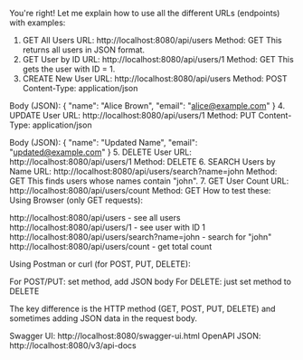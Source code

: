 You're right! Let me explain how to use all the different URLs (endpoints) with examples:
1. GET All Users
   URL: http://localhost:8080/api/users
   Method: GET
   This returns all users in JSON format.
2. GET User by ID
   URL: http://localhost:8080/api/users/1
   Method: GET
   This gets the user with ID = 1.
3. CREATE New User
   URL: http://localhost:8080/api/users
   Method: POST
   Content-Type: application/json

Body (JSON):
{
"name": "Alice Brown",
"email": "alice@example.com"
}
4. UPDATE User
   URL: http://localhost:8080/api/users/1
   Method: PUT
   Content-Type: application/json

Body (JSON):
{
"name": "Updated Name",
"email": "updated@example.com"
}
5. DELETE User
   URL: http://localhost:8080/api/users/1
   Method: DELETE
6. SEARCH Users by Name
   URL: http://localhost:8080/api/users/search?name=john
   Method: GET
   This finds users whose names contain "john".
7. GET User Count
   URL: http://localhost:8080/api/users/count
   Method: GET
   How to test these:
   Using Browser (only GET requests):

http://localhost:8080/api/users - see all users
http://localhost:8080/api/users/1 - see user with ID 1
http://localhost:8080/api/users/search?name=john - search for "john"
http://localhost:8080/api/users/count - get total count

Using Postman or curl (for POST, PUT, DELETE):

For POST/PUT: set method, add JSON body
For DELETE: just set method to DELETE

The key difference is the HTTP method (GET, POST, PUT, DELETE) and sometimes adding JSON data in the request body.



Swagger UI: http://localhost:8080/swagger-ui.html
OpenAPI JSON: http://localhost:8080/v3/api-docs